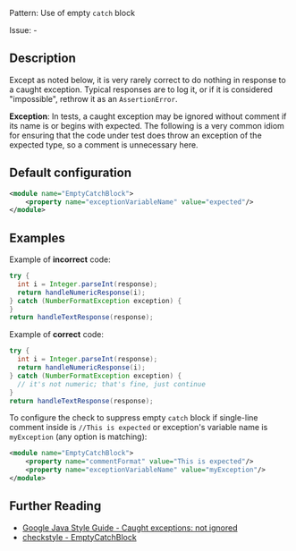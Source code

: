 Pattern: Use of empty `catch` block

Issue: -

## Description

Except as noted below, it is very rarely correct to do nothing in response to a caught exception. Typical responses are to log it, or if it is considered "impossible", rethrow it as an `AssertionError`.

**Exception**: In tests, a caught exception may be ignored without comment if its name is or begins with expected. The following is a very common idiom for ensuring that the code under test does throw an exception of the expected type, so a comment is unnecessary here.

## Default configuration

```xml
<module name="EmptyCatchBlock">
    <property name="exceptionVariableName" value="expected"/>
</module>
```

## Examples

Example of **incorrect** code:

```java
try {
  int i = Integer.parseInt(response);
  return handleNumericResponse(i);
} catch (NumberFormatException exception) {
}
return handleTextResponse(response);
```

Example of **correct** code:

```java
try {
  int i = Integer.parseInt(response);
  return handleNumericResponse(i);
} catch (NumberFormatException exception) {
  // it's not numeric; that's fine, just continue
}
return handleTextResponse(response);
```        


To configure the check to suppress empty `catch` block if single-line comment inside is `//This is expected` or exception's variable name is `myException` (any option is matching): 


```xml
<module name="EmptyCatchBlock">
    <property name="commentFormat" value="This is expected"/>
    <property name="exceptionVariableName" value="myException"/>
</module>
```

## Further Reading

* [Google Java Style Guide - Caught exceptions: not ignored](https://google.github.io/styleguide/javaguide.html#s6.2-caught-exceptions)
* [checkstyle - EmptyCatchBlock](http://checkstyle.sourceforge.net/config_blocks.html#EmptyCatchBlock)
